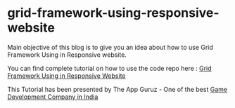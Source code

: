 # grid-framework-using-responsive-website

Main objective of this blog is to give you an idea about how to use Grid Framework Using in Responsive website.

You can find complete tutorial on how to use the code repo here : [Grid Framework Using in Responsive Website](http://www.theappguruz.com/web-design/responsive-website-using-grid-framework/)

This Tutorial has been presented by The App Guruz - One of the best [Game Development Company in India](http://www.theappguruz.com/3d-game-development/)
